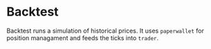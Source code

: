 # Backtest

Backtest runs a simulation of historical prices. It uses `paperwallet` for position managament and feeds the ticks into `trader`.
